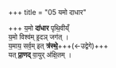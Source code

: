 +++
title = "05 यमो दाधार"

+++
य॒मो **दा॑धार** पृथि॒वीय्ँ  
य॒मो विश्व॑म् इ॒दञ् जग॑त् ।  
य॒माय॒ सर्व॒म् इत् **त्र॑स्थे॒**+++(←उद्वेगे)+++  
यत् **प्रा॒णद्** वा॒युर् अ॑क्षि॒तम् ।